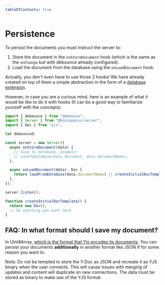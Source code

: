 ```yaml
---
tableOfContents: true
---
```


# Persistence

To persist the documents you must instruct the server to:

1. Store the document in the `onStoreDocument` hook (which is the same as the `onChange` but with debounce already configured).
2. Load the document from the database using the `onLoadDocument` hook.

Actually, you don't even have to use those 2 hooks! We have already created on top of them a simple abstraction in the form of a [database extension](https://tiptap.dev/docs/hocuspocus/server/extensions/database).

However, in case you are a curious mind, here is an example of what it would be like to do it with hooks (It can be a good way to familiarize yourself with the concepts).

```ts
import { debounce } from "debounce";
import { Server } from "@hocuspocus/server";
import { Doc } from "yjs";

let debounced;

const server = new Server({
  async onStoreDocument(data) {
    // Save to database. Example:
    // saveToDatabase(data.document, data.documentName);
  },

  async onLoadDocument(data): Doc {
    return loadFromDatabase(data.documentName) || createInitialDocTemplate();
  },
});

server.listen();

function createInitialDocTemplate() {
  return new Doc();
  // do anything you want here
}
```

## FAQ: In what format should I save my document?

In Uint8Array, [which is the format that Yjs encodes its documents](https://docs.yjs.dev/api/document-updates).
You can persist your documents **additionally** in another format like JSON if for some reason you want to.

Note: Do not be tempted to store the Y.Doc as JSON and recreate it as YJS binary when the user connects. This will cause issues with merging of updates and content will duplicate on new connections. The data must be stored as binary to make use of the YJS format.
